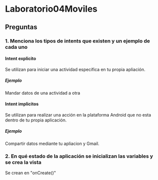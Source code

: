 # Laboratorio04Moviles

## Preguntas 

### 1. Menciona los tipos de intents que existen y un ejemplo de cada uno

#### Intent explicito
Se utilizan para iniciar una actividad especifica en tu propia apliación.

  ##### Ejemplo
  Mandar datos de una actividad a otra
  
#### Intent implicitos
Se utilizan para realizar una acción en la plataforma Android que no esta dentro de tu propia aplicación.

  ##### Ejemplo
  Compartir datos mediante tu apliacion y Gmail.
  
### 2. En qué estado de la aplicación se inicializan las variables y se crea la vista
Se crean en "onCreate()"
